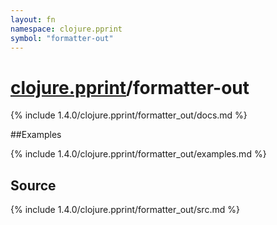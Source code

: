 ```yaml
---
layout: fn
namespace: clojure.pprint
symbol: "formatter-out"
---
```


# [clojure.pprint](../)/formatter-out

{% include 1.4.0/clojure.pprint/formatter_out/docs.md %}

##Examples

{% include 1.4.0/clojure.pprint/formatter_out/examples.md %}
## Source
{% include 1.4.0/clojure.pprint/formatter_out/src.md %}

